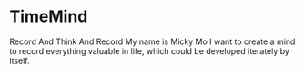# TimeMind
Record And Think And Record
My name is Micky Mo
I want to create a mind to record everything valuable in life,
which could be developed iterately by itself.
